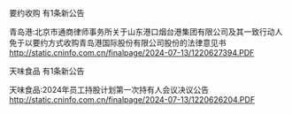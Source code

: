 要约收购 有1条新公告 

青岛港:北京市通商律师事务所关于山东港口烟台港集团有限公司及其一致行动人免于以要约方式收购青岛港国际股份有限公司股份的法律意见书 http://static.cninfo.com.cn/finalpage/2024-07-13/1220627394.PDF 

天味食品 有1条新公告 

天味食品:2024年员工持股计划第一次持有人会议决议公告 http://static.cninfo.com.cn/finalpage/2024-07-13/1220626204.PDF 

